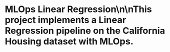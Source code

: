 # MLOps Linear Regression\n\nThis project implements a Linear Regression pipeline on the California Housing dataset with MLOps.
